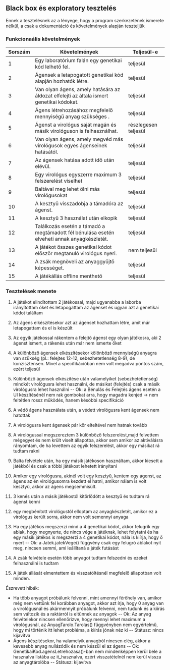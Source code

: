 
## Black box és exploratory tesztelés

Ennek a tesztelésnek az a lényege, hogy a program szerkezetének ismerete nélkül, a csak a dokumentáció és követelmények alapján teszteljük

### Funkcionaális követelmények

|Sorszám| Követelmények | Teljesül-e |
|--|--|--|
|1| Egy laboratórium falán egy genetikai kód lelhető fel. | teljesül |
|2| Ágensek a letapogatott genetikai kód alapján hozhatók létre.|teljesül|
|3|Van olyan ágens, amely hatására az áldozat elfelejti az általa ismert genetikai kódokat.|teljesül|
|4| Ágens létrehozásához megfelelő mennyiségű anyag szükséges . | teljesül |
|5| Ágenst a virológus saját magán és másik virológuson is felhasználhat.|részlegesen teljesül|
|6| Van olyan ágens, amely megvéd más virológusok egyes ágenseinek hatásától.|teljesül|
|7| Az ágensek hatása adott idő után elévül. | teljesül |
|8| Egy virológus egyszerre maximum 3 felszerelést viselhet|teljesül|
|9| Baltával meg lehet ölni más virológusokat | teljesül |
|10|A kesztyű visszadobja a támadóra az ágenst.| teljesül |
|11| A kesztyű 3 használat után elkopik| teljesül |
|12| Találkozás esetén a támadó a megtámadott fél bénulása esetén elveheti annak anyagkészletét.|teljesül|
|13| A játékot összes genetikai kódot először megtanuló virológus nyeri. | nem teljesül |
|14| A zsák megnöveli az anyaggyűjtő képességet.| teljesül|
|15| A játékállás offline menthető| teljesül|

### Tesztelések menete


  1. A játékot elindítottam 2 játékossal, majd ugyanabba a laborba irányítottam őket és letapogattam az ágenset és ugyan azt a genetikai kódot találtam

  2.  Az ágens elkészítésekor azt az ágenset hozhattam létre, amit már letapogattam és el is készült
  3.  Az egyik játékossal rákentem a felejtő ágenst egy olyan játékosra, aki 2 ágenst ismert, a rákenés után már nem ismerte őket
  4.  A különböző ágensek elkészítésekor kölönböző mennyiségű anyagra van szükség (pl.: felejtes 12-12, sebezhetetlenség 8-9), de konzisztensen. Mivel a specifikációban nem volt megadva pontos szám, ezért teljesül
  5.  Különböző ágensek elkészítése után valamelyiket (sebezhetetlenség) mindkét virológusra lehet használni, de másikat (felejtés) csak a másik virológusra lehet használni -- Ok: a Bénulás és Felejtés ágens esetén a UI készítésénél nem rak gombokat arra, hogy magadra kenjed -> nem feltétlen rossz működés, hanem késöbbi specifikáció
  6.  A védő ágens használata után, a védett virológusra kent ágensek nem hatottak
  7.  A virológusra kent ágensek pár kör elteltével nem hatnak tovább
  8.  A virológussal megszereztem 3 különböző felszerelést,majd felvettem mégegyet és nem krült viselt állapotba, akkor sem amikor az aktiválásra rányomtam, de ha levettem az egyik felszerelést, akkor egy másikat rá tudtam rakni
  9.  Balta felvétele után, ha egy másik játékoson használtam, akkor kiesett a játékból és csak a többi játékost lehetett irányítani
  10.  Amikor egy virológusra, akinél volt egy kesztyű, kentem egy ágenst, az ágens az én virológusomra kezdett el hatni, amikor nálam is volt kesztyű, akkor az ágens megsemmisült.
  11.  3 kenés után a másik játékostól kitörlődött a kesztyű és tudtam rá ágenst kenni
  12.  egy megbénított virológustól elloptam az anyagkészletét, amikor ez a virológus került sorra, akkor nem volt semennyi anyaga
  13.  Ha egy játékos megszerzi mind a 4 genetikai kódot, akkor felugrik egy ablak, hogy megnyerte, de nincs vége a játéknak, lehet folytatni és ha egy másik játékos is megszerzi a 4 genetikai kódot, nála is kiírja, hogy ő nyert -- Ok: a Jatek.jatekVege() függvény csak egy felugró ablakot nyit meg, nincsen semmi, ami leállítaná a játék futásást
  14.  A zsák felvétele esetén több anyagot tudtam felszedni és ezeket felhasználni is tudtam
  15.  A játék állását elmentettem és visszatöltésnél megfelelő állapotban volt minden.
 
 Észrevett hibák:
 

 - Ha több anyagot próbálunk felvenni, mint amennyi férőhely van, amikor még nem vettünk fel korábban anyagot, akkor azt írja, hogy 0 anyag van a virológusnál és akármennyit próbálunk felvenni, nem tudunk és a kiírás sem változik és a raktárról is eltűnnek az anyagok -- Ok: Az anyag felvételekor nincsen ellenőrizve, hogy mennyi lehet maximum a virológusnál, az AnyagTarolo.Tarolas() függvényben nem egyértelmű, hogy mi történik itt lehet probléma, a kiírás jónak néz ki -- Státusz: nincs kijavítva
 - Ágens készítésekor, ha valamelyik anyagból nincsen elég, akkor a kevesebb anyag nullázódik és nem készül el az ágens -- Ok: GenetikaiKod.agensLetrehozasa()-ban nem mindenképpen kerül bele a hasznalva listába az it_hasznalva, ezért visszatételnél nem kerül vissza az anyagtárolóba -- Státusz: kijavítva
